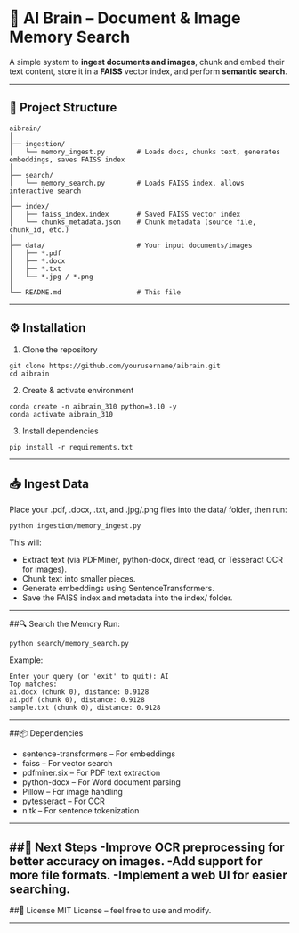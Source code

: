 # 🧠 AI Brain – Document & Image Memory Search

A simple system to **ingest documents and images**, chunk and embed their text content, store it in a **FAISS** vector index, and perform **semantic search**.

---

## 📂 Project Structure

```text
aibrain/
│
├── ingestion/
│   └── memory_ingest.py        # Loads docs, chunks text, generates embeddings, saves FAISS index
│
├── search/
│   └── memory_search.py        # Loads FAISS index, allows interactive search
│
├── index/
│   ├── faiss_index.index       # Saved FAISS vector index
│   └── chunks_metadata.json    # Chunk metadata (source file, chunk_id, etc.)
│
├── data/                       # Your input documents/images
│   ├── *.pdf
│   ├── *.docx
│   ├── *.txt
│   └── *.jpg / *.png
│
└── README.md                   # This file
```
---
## ⚙️ Installation
1. Clone the repository
```text
git clone https://github.com/yourusername/aibrain.git
cd aibrain
```

2. Create & activate environment
```text
conda create -n aibrain_310 python=3.10 -y
conda activate aibrain_310
```

3. Install dependencies
```text
pip install -r requirements.txt
```

---

## 📥 Ingest Data
Place your .pdf, .docx, .txt, and .jpg/.png files into the data/ folder, then run:
```text
python ingestion/memory_ingest.py
```
This will:

- Extract text (via PDFMiner, python-docx, direct read, or Tesseract OCR for images).
- Chunk text into smaller pieces.
- Generate embeddings using SentenceTransformers.
- Save the FAISS index and metadata into the index/ folder.

---

##🔍 Search the Memory
Run:
```text
python search/memory_search.py
```
Example:
```text
Enter your query (or 'exit' to quit): AI
Top matches:
ai.docx (chunk 0), distance: 0.9128
ai.pdf (chunk 0), distance: 0.9128
sample.txt (chunk 0), distance: 0.9128
```
---

##📦 Dependencies
- sentence-transformers – For embeddings
- faiss – For vector search
- pdfminer.six – For PDF text extraction
- python-docx – For Word document parsing
- Pillow – For image handling
- pytesseract – For OCR
- nltk – For sentence tokenization

---


##🚀 Next Steps
-Improve OCR preprocessing for better accuracy on images.
-Add support for more file formats.
-Implement a web UI for easier searching.
---

##📝 License
MIT License – feel free to use and modify.


---
